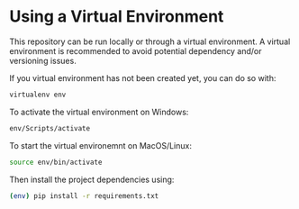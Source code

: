 # Using a Virtual Environment

This repository can be run locally or through a virtual environment. A virtual environment is recommended to avoid potential dependency and/or versioning issues. 

If you virtual environment has not been created yet, you can do so with:

```bash
virtualenv env 
```

To activate the virtual environment on Windows:

```bash 
env/Scripts/activate
```

To start the virtual environemnt on MacOS/Linux:

```bash
source env/bin/activate
```

Then install the project dependencies using:

```bash
(env) pip install -r requirements.txt
```
